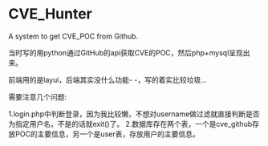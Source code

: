 # CVE_Hunter
A system to get CVE_POC from Github.

当时写的用python通过GitHub的api获取CVE的POC，然后php+mysql呈现出来。

前端用的是layui，后端其实没什么功能- -，写的着实比较垃圾...

需要注意几个问题:

1.login.php中判断登录，因为我比较懒，不想对username做过滤就直接判断是否为指定用户名，不是的话就exit()了。
2.数据库存在两个表，一个是cve_github存放POC的主要信息，另一个是user表，存放用户的主要信息。

